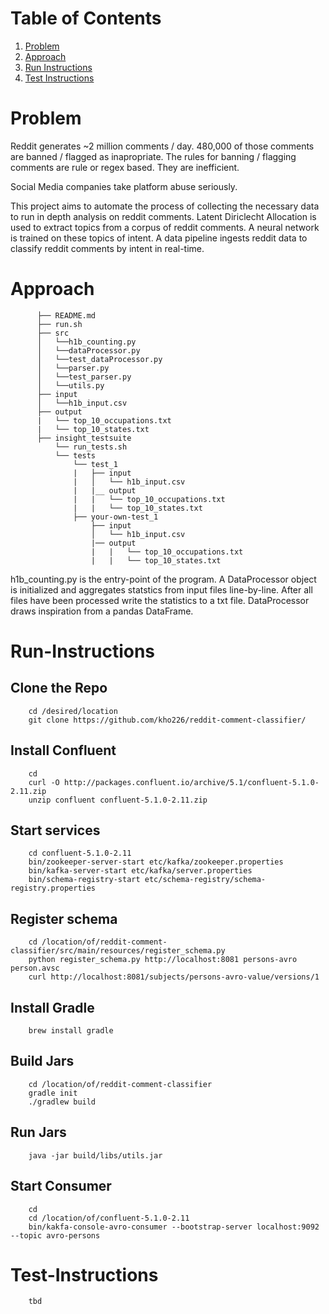 # Table of Contents
1. [Problem](README.md#problem)
2. [Approach](README.md#approach)
3. [Run Instructions](README.md#run-instructions)
4. [Test Instructions](README.md#test-instructions)


# Problem

Reddit generates ~2 million comments / day. 480,000 of those comments are banned / flagged as inapropriate. The rules for banning / flagging comments are rule or regex based. They are inefficient.

Social Media companies take platform abuse seriously.

This project aims to automate the process of collecting the necessary data to run in depth analysis on reddit comments. Latent Diriclecht Allocation is used to extract topics from a corpus of reddit comments. A neural network is trained on these topics of intent. A data pipeline ingests reddit data to classify reddit comments by intent in real-time.

# Approach
```
      ├── README.md 
      ├── run.sh
      ├── src
      │   └──h1b_counting.py
      │   └──dataProcessor.py
      │   └──test_dataProcessor.py
      │   └──parser.py
      │   └──test_parser.py
      │   └──utils.py
      ├── input
      │   └──h1b_input.csv
      ├── output
      |   └── top_10_occupations.txt
      |   └── top_10_states.txt
      ├── insight_testsuite
          └── run_tests.sh
          └── tests
              └── test_1
              |   ├── input
              |   │   └── h1b_input.csv
              |   |__ output
              |   |   └── top_10_occupations.txt
              |   |   └── top_10_states.txt
              ├── your-own-test_1
                  ├── input
                  │   └── h1b_input.csv
                  |── output
                  |   |   └── top_10_occupations.txt
                  |   |   └── top_10_states.txt
```
h1b_counting.py is the entry-point of the program. A DataProcessor object is initialized and aggregates statstics from input files line-by-line. After all files have been processed write the statistics to a txt file.
DataProcessor draws inspiration from a pandas DataFrame.
 

# Run-Instructions
## Clone the Repo
```
    cd /desired/location
    git clone https://github.com/kho226/reddit-comment-classifier/
```
## Install Confluent
```
    cd
    curl -O http://packages.confluent.io/archive/5.1/confluent-5.1.0-2.11.zip
    unzip confluent confluent-5.1.0-2.11.zip
```
## Start services
```
    cd confluent-5.1.0-2.11
    bin/zookeeper-server-start etc/kafka/zookeeper.properties
    bin/kafka-server-start etc/kafka/server.properties
    bin/schema-registry-start etc/schema-registry/schema-registry.properties
```

## Register schema
```
    cd /location/of/reddit-comment-classifier/src/main/resources/register_schema.py
    python register_schema.py http://localhost:8081 persons-avro person.avsc
    curl http://localhost:8081/subjects/persons-avro-value/versions/1
```

## Install Gradle
```
    brew install gradle
```

## Build Jars
```
    cd /location/of/reddit-comment-classifier
    gradle init
    ./gradlew build
```

## Run Jars
```
    java -jar build/libs/utils.jar
```

## Start Consumer
```
    cd
    cd /location/of/confluent-5.1.0-2.11
    bin/kakfa-console-avro-consumer --bootstrap-server localhost:9092 --topic avro-persons
```



# Test-Instructions

```
    tbd
```


